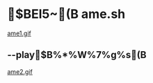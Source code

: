 # $BEl5~(B ame.sh

[ame1.gif](images/ame1.gif)

## --play$B%*%W%7%g%s(B

[ame2.gif](images/ame2.gif)
